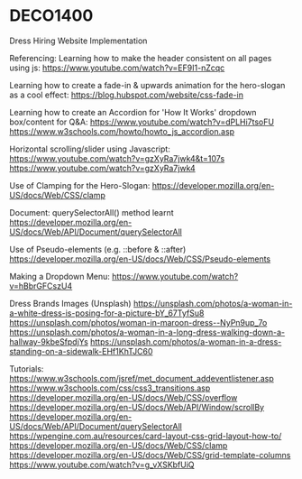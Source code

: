 # DECO1400
Dress Hiring Website Implementation


Referencing:
Learning how to make the header consistent on all pages using js:
https://www.youtube.com/watch?v=EF9I1-nZcqc

Learning how to create a fade-in & upwards animation for the hero-slogan as a cool effect:
https://blog.hubspot.com/website/css-fade-in

Learning how to create an Accordion for 'How It Works' dropdown box/content for Q&A:
https://www.youtube.com/watch?v=dPLHi7tsoFU
https://www.w3schools.com/howto/howto_js_accordion.asp

Horizontal scrolling/slider using Javascript:
https://www.youtube.com/watch?v=gzXyRa7jwk4&t=107s
https://www.youtube.com/watch?v=gzXyRa7jwk4

Use of Clamping for the Hero-Slogan:
https://developer.mozilla.org/en-US/docs/Web/CSS/clamp

Document: querySelectorAll() method learnt
https://developer.mozilla.org/en-US/docs/Web/API/Document/querySelectorAll

Use of Pseudo-elements (e.g. ::before & ::after)
https://developer.mozilla.org/en-US/docs/Web/CSS/Pseudo-elements

Making a Dropdown Menu:
https://www.youtube.com/watch?v=hBbrGFCszU4


Dress Brands Images (Unsplash)
https://unsplash.com/photos/a-woman-in-a-white-dress-is-posing-for-a-picture-bY_67TyfSu8
https://unsplash.com/photos/woman-in-maroon-dress--NyPn9up_7o
https://unsplash.com/photos/a-woman-in-a-long-dress-walking-down-a-hallway-9kbeSfpdjYs
https://unsplash.com/photos/a-woman-in-a-dress-standing-on-a-sidewalk-EHf1KhTJC60

Tutorials:
https://www.w3schools.com/jsref/met_document_addeventlistener.asp
https://www.w3schools.com/css/css3_transitions.asp
https://developer.mozilla.org/en-US/docs/Web/CSS/overflow
https://developer.mozilla.org/en-US/docs/Web/API/Window/scrollBy
https://developer.mozilla.org/en-US/docs/Web/API/Document/querySelectorAll
https://wpengine.com.au/resources/card-layout-css-grid-layout-how-to/
https://developer.mozilla.org/en-US/docs/Web/CSS/clamp
https://developer.mozilla.org/en-US/docs/Web/CSS/grid-template-columns
https://www.youtube.com/watch?v=g_vXSKbfUiQ 





